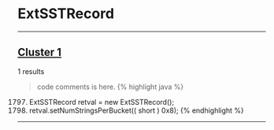 # ExtSSTRecord

***

## [Cluster 1](./1)
1 results
> code comments is here.
{% highlight java %}
1797. ExtSSTRecord retval = new ExtSSTRecord();
1799. retval.setNumStringsPerBucket(( short ) 0x8);
{% endhighlight %}

***

